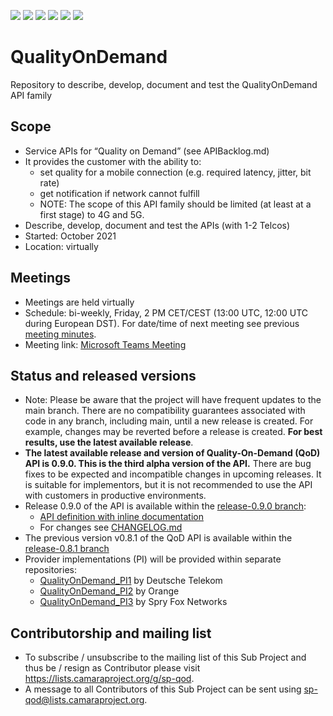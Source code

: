 <a href="https://github.com/camaraproject/QualityOnDemand/commits/" title="Last Commit"><img src="https://img.shields.io/github/last-commit/camaraproject/QualityOnDemand?style=plastic"></a>
<a href="https://github.com/camaraproject/QualityOnDemand/issues" title="Open Issues"><img src="https://img.shields.io/github/issues/camaraproject/QualityOnDemand?style=plastic"></a>
<a href="https://github.com/camaraproject/QualityOnDemand/pulls" title="Open Pull Requests"><img src="https://img.shields.io/github/issues-pr/camaraproject/QualityOnDemand?style=plastic"></a>
<a href="https://github.com/camaraproject/QualityOnDemand/graphs/contributors" title="Contributors"><img src="https://img.shields.io/github/contributors/camaraproject/QualityOnDemand?style=plastic"></a>
<a href="https://github.com/camaraproject/QualityOnDemand" title="Repo Size"><img src="https://img.shields.io/github/repo-size/camaraproject/QualityOnDemand?style=plastic"></a>
<a href="https://github.com/camaraproject/QualityOnDemand/blob/main/documentation/LICENSE.APACHE2.0" title="License"><img src="https://img.shields.io/badge/License-Apache%202.0-green.svg?style=plastic"></a>

# QualityOnDemand
Repository to describe, develop, document and test the QualityOnDemand API family

## Scope
* Service APIs for “Quality on Demand” (see APIBacklog.md)  
* It provides the customer with the ability to:  
  * set quality for a mobile connection (e.g. required latency, jitter, bit rate)  
  * get notification if network cannot fulfill  
  * NOTE: The scope of this API family should be limited (at least at a first stage) to 4G and 5G.  
* Describe, develop, document and test the APIs (with 1-2 Telcos)  
* Started: October 2021
* Location: virtually  

## Meetings
* Meetings are held virtually
* Schedule: bi-weekly, Friday, 2 PM CET/CEST (13:00 UTC, 12:00 UTC during European DST). For date/time of next meeting see previous [meeting minutes](https://github.com/camaraproject/QualityOnDemand/tree/main/documentation/MeetingMinutes).
* Meeting link: <a href="https://teams.microsoft.com/l/meetup-join/19%3ameeting_MGM3YTBjYWYtNGVmNy00Mjk1LWJhMTktZjI1M2NjNzg2ZDFh%40thread.v2/0?context=%7b%22Tid%22%3a%22bde4dffc-4b60-4cf6-8b04-a5eeb25f5c4f%22%2c%22Oid%22%3a%2237ff36be-0e4d-42c3-ac06-7b904f0f6b24%22%7d">Microsoft Teams Meeting</a> 

## Status and released versions
* Note: Please be aware that the project will have frequent updates to the main branch. There are no compatibility guarantees associated with code in any branch, including main, until a new release is created. For example, changes may be reverted before a release is created. **For best results, use the latest available release**.
* **The latest available release and version of Quality-On-Demand (QoD) API is 0.9.0. This is the third alpha version of the API.** There are bug fixes to be expected and incompatible changes in upcoming releases. It is suitable for implementors, but it is not recommended to use the API with customers in productive environments.
* Release 0.9.0 of the API is available within the [release-0.9.0 branch](https://github.com/camaraproject/QualityOnDemand/tree/release-0.9.0):
  * [API definition with inline documentation](https://github.com/camaraproject/QualityOnDemand/tree/release-0.9.0/code/API_definitions)
  * For changes see [CHANGELOG.md](https://github.com/camaraproject/QualityOnDemand/blob/main/CHANGELOG.md)
* The previous version v0.8.1 of the QoD API is available within the [release-0.8.1 branch](https://github.com/camaraproject/QualityOnDemand/tree/release-0.8.1)
* Provider implementations (PI) will be provided within separate repositories:
  * [QualityOnDemand_PI1](https://github.com/camaraproject/QualityOnDemand_PI1) by Deutsche Telekom
  * [QualityOnDemand_PI2](https://github.com/camaraproject/QualityOnDemand_PI2) by Orange
  * [QualityOnDemand_PI3](https://github.com/camaraproject/QualityOnDemand_PI3) by Spry Fox Networks

## Contributorship and mailing list
* To subscribe / unsubscribe to the mailing list of this Sub Project and thus be / resign as Contributor please visit <https://lists.camaraproject.org/g/sp-qod>.
* A message to all Contributors of this Sub Project can be sent using <sp-qod@lists.camaraproject.org>.
